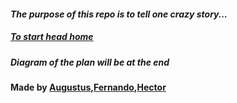 #### _The purpose of this repo is to tell one crazy story..._
##### [To start head home](home.md)
##### Diagram of the plan will be at the end
#### Made by [Augustus](https://github.com/augustusr7573),[Fernando](https://github.com/fernandog2186),[Hector](https://github.com/Hectorv0351)